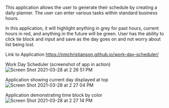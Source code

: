 This application allows the user to generate their schedule by creating a daily planner. The user can enter various tasks within standard business hours. 

In this application, it will highlight anything in grey for past hours, current hours in red, and anything in the future will be green. User has the ability to click tie block and input and save as the day goes on and not worry about list being lost. 



Link to Application 
 https://nmchristianson.github.io/work-day-scheduler/




Work Day Scheduler (screenshot of app in action)
![Screen Shot 2021-03-28 at 2 26 51 PM](https://user-images.githubusercontent.com/77651165/112768709-2618dd80-8fd2-11eb-9869-13cf9b5a2741.png)


Application showing current day displayed at top
![Screen Shot 2021-03-28 at 2 27 04 PM](https://user-images.githubusercontent.com/77651165/112768727-42b51580-8fd2-11eb-82f1-c119be3415d0.png)

Application demonstrating time block by color
![Screen Shot 2021-03-28 at 2 27 14 PM](https://user-images.githubusercontent.com/77651165/112768733-519bc800-8fd2-11eb-9e55-d820f5edadfd.png)
